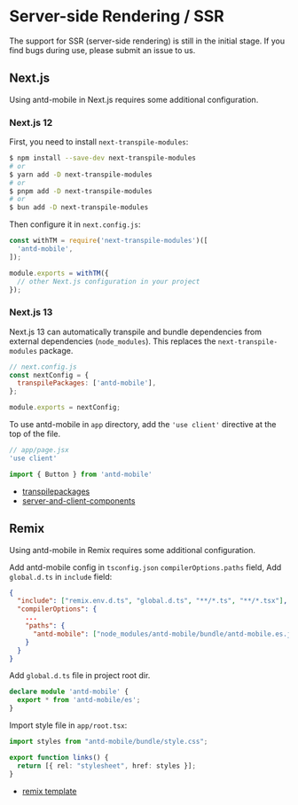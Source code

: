 # Server-side Rendering / SSR <Experimental></Experimental>

The support for SSR (server-side rendering) is still in the initial stage. If you find bugs during use, please submit an issue to us.

## Next.js

Using antd-mobile in Next.js requires some additional configuration.

### Next.js 12

First, you need to install `next-transpile-modules`:

```bash
$ npm install --save-dev next-transpile-modules
# or
$ yarn add -D next-transpile-modules
# or
$ pnpm add -D next-transpile-modules
# or
$ bun add -D next-transpile-modules
```

Then configure it in `next.config.js`:

```js
const withTM = require('next-transpile-modules')([
  'antd-mobile',
]);

module.exports = withTM({
  // other Next.js configuration in your project
});
```

### Next.js 13

Next.js 13 can automatically transpile and bundle dependencies from external dependencies (`node_modules`). This replaces the `next-transpile-modules` package.

```js
// next.config.js
const nextConfig = {
  transpilePackages: ['antd-mobile'],
};

module.exports = nextConfig;
```

To use antd-mobile in `app` directory, add the `'use client'` directive at the top of the file.

```jsx
// app/page.jsx
'use client'

import { Button } from 'antd-mobile'
```

- [transpilepackages](https://beta.nextjs.org/docs/api-reference/next.config.js#transpilepackages)
- [server-and-client-components](https://beta.nextjs.org/docs/rendering/server-and-client-components)

## Remix

Using antd-mobile in Remix requires some additional configuration.

Add antd-mobile config in `tsconfig.json` `compilerOptions.paths` field, Add `global.d.ts` in `include` field:

```json
{
  "include": ["remix.env.d.ts", "global.d.ts", "**/*.ts", "**/*.tsx"],
  "compilerOptions": {
    ...
    "paths": {
      "antd-mobile": ["node_modules/antd-mobile/bundle/antd-mobile.es.js"]
    }
  }
}
```

Add `global.d.ts` file in project root dir.

```ts
declare module 'antd-mobile' {
  export * from 'antd-mobile/es';
}
```

Import style file in `app/root.tsx`:

```ts
import styles from "antd-mobile/bundle/style.css";

export function links() {
  return [{ rel: "stylesheet", href: styles }];
}
```

- [remix template](https://github.com/3lang3/antd-mobile-template/tree/main/remix)
